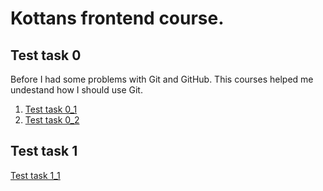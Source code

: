 # Kottans frontend course.

## Test task 0
 Before I had some problems with Git and GitHub. This courses helped me undestand how I should use Git.
 
 1. [Test task 0_1](https://github.com/alenakuznetsova/kottans_frontend/blob/master/task_0/task_0_1.png)
 2. [Test task 0_2](https://github.com/alenakuznetsova/kottans_frontend/blob/master/task_0/task_0_2.png)


## Test task 1


[Test task 1_1](https://github.com/alenakuznetsova/kottans_frontend/blob/master/task_1/task_1_1.png)